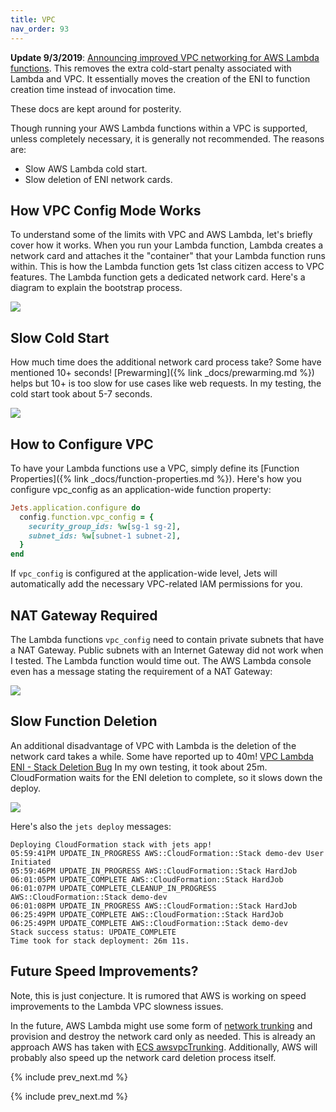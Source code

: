```yaml
---
title: VPC
nav_order: 93
---
```


**Update 9/3/2019**: [Announcing improved VPC networking for AWS Lambda functions](https://aws.amazon.com/blogs/compute/announcing-improved-vpc-networking-for-aws-lambda-functions/). This removes the extra cold-start penalty associated with Lambda and VPC. It essentially moves the creation of the ENI to function creation time instead of invocation time.

These docs are kept around for posterity.

Though running your AWS Lambda functions within a VPC is supported, unless completely necessary, it is generally not recommended.  The reasons are:

* Slow AWS Lambda cold start.
* Slow deletion of ENI network cards.

## How VPC Config Mode Works

To understand some of the limits with VPC and AWS Lambda, let's briefly cover how it works. When you run your Lambda function, Lambda creates a network card and attaches it the "container" that your Lambda function runs within. This is how the Lambda function gets 1st class citizen access to VPC features. The Lambda function gets a dedicated network card.  Here's a diagram to explain the bootstrap process.

![](/img/docs/considerations/lambda-bootstrap-vpc.png)

## Slow Cold Start

How much time does the additional network card process take? Some have mentioned 10+ seconds!  [Prewarming]({% link _docs/prewarming.md %}) helps but 10+ is too slow for use cases like web requests. In my testing, the cold start took about 5-7 seconds.

![](/img/docs/considerations/lambda-vpc-cold-start.png)

## How to Configure VPC

To have your Lambda functions use a VPC, simply define its [Function Properties]({% link _docs/function-properties.md %}). Here's how you configure vpc_config as an application-wide function property:

```ruby
Jets.application.configure do
  config.function.vpc_config = {
    security_group_ids: %w[sg-1 sg-2],
    subnet_ids: %w[subnet-1 subnet-2],
  }
end
```

If `vpc_config` is configured at the application-wide level, Jets will automatically add the necessary VPC-related IAM permissions for you.

## NAT Gateway Required

The Lambda functions `vpc_config` need to contain private subnets that have a NAT Gateway. Public subnets with an Internet Gateway did not work when I tested. The Lambda function would time out.  The AWS Lambda console even has a message stating the requirement of a NAT Gateway:

![](/img/docs/considerations/vpc-config-nat-gateway.png)

## Slow Function Deletion

An additional disadvantage of VPC with Lambda is the deletion of the network card takes a while. Some have reported up to 40m! [VPC Lambda ENI - Stack Deletion Bug](https://forums.aws.amazon.com/message.jspa?messageID=734756) In my own testing, it took about 25m.  CloudFormation waits for the ENI deletion to complete, so it slows down the deploy.

![](/img/docs/considerations/lambda-vpc-delete-time.png)

Here's also the `jets deploy` messages:

    Deploying CloudFormation stack with jets app!
    05:59:41PM UPDATE_IN_PROGRESS AWS::CloudFormation::Stack demo-dev User Initiated
    05:59:46PM UPDATE_IN_PROGRESS AWS::CloudFormation::Stack HardJob
    06:01:05PM UPDATE_COMPLETE AWS::CloudFormation::Stack HardJob
    06:01:07PM UPDATE_COMPLETE_CLEANUP_IN_PROGRESS AWS::CloudFormation::Stack demo-dev
    06:01:08PM UPDATE_IN_PROGRESS AWS::CloudFormation::Stack HardJob
    06:25:49PM UPDATE_COMPLETE AWS::CloudFormation::Stack HardJob
    06:25:49PM UPDATE_COMPLETE AWS::CloudFormation::Stack demo-dev
    Stack success status: UPDATE_COMPLETE
    Time took for stack deployment: 26m 11s.

## Future Speed Improvements?

Note, this is just conjecture. It is rumored that AWS is working on speed improvements to the Lambda VPC slowness issues.

In the future, AWS Lambda might use some form of [network trunking](https://www.techopedia.com/definition/9775/trunking) and provision and destroy the network card only as needed. This is already an approach AWS has taken with [ECS awsvpcTrunking](https://aws.amazon.com/about-aws/whats-new/2019/06/Amazon-ECS-Improves-ENI-Density-Limits-for-awsvpc-Networking-Mode/).  Additionally, AWS will probably also speed up the network card deletion process itself.

{% include prev_next.md %}

{% include prev_next.md %}
